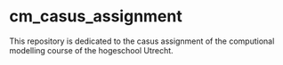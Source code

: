 # cm_casus_assignment
This repository is dedicated to the casus assignment of the computional modelling course of the hogeschool Utrecht. 
